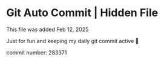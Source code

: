 # Git Auto Commit | Hidden File

This file was added Feb 12, 2025

Just for fun and keeping my daily git commit active 🤪

commit number: 283371
